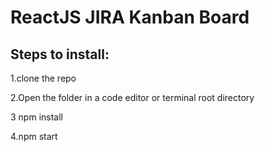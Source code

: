 # ReactJS JIRA Kanban Board

## Steps to install:

1.clone the repo

2.Open the folder in a code editor or terminal root directory

3 npm install

4.npm start
